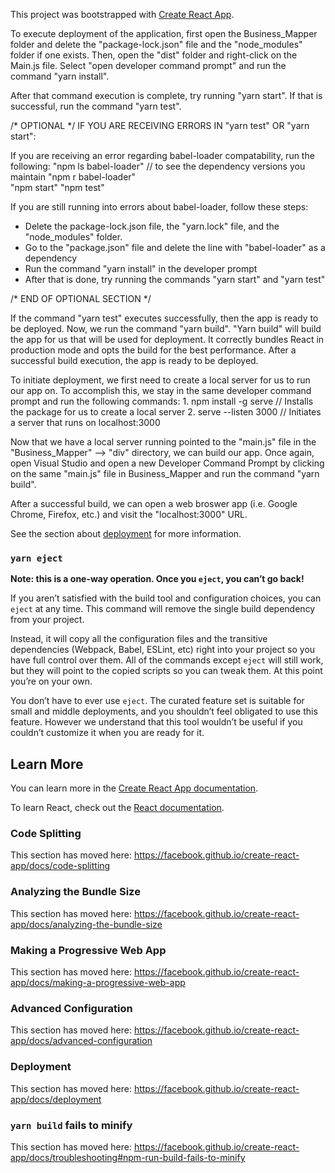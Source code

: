 This project was bootstrapped with [Create React App](https://github.com/facebook/create-react-app).

To execute deployment of the application, first open the Business_Mapper folder and delete the "package-lock.json" file and the "node_modules" folder if one exists. Then, open the "dist" folder and right-click on the Main.js file. Select "open developer command prompt" and run the command "yarn install". 

After that command execution is complete, try running "yarn start". If that is successful, run the command "yarn test".


/* OPTIONAL */     IF YOU ARE RECEIVING ERRORS IN "yarn test" OR "yarn start":

If you are receiving an error regarding babel-loader compatability, run the following:
  "npm ls babel-loader"   // to see the dependency versions you maintain
  "npm r babel-loader"    
  "npm start"
  "npm test"
  
  If you are still running into errors about babel-loader, follow these steps: 
  - Delete the package-lock.json file, the "yarn.lock" file, and the "node_modules" folder. 
  - Go to the "package.json" file and delete the line with "babel-loader" as a dependency
  - Run the command "yarn install" in the developer prompt
  - After that is done, try running the commands "yarn start" and "yarn test"
  
  /* END OF OPTIONAL SECTION */
  
  
  If the command "yarn test" executes successfully, then the app is ready to be deployed. Now, we run the command "yarn build".
  "Yarn build" will build the app for us that will be used for deployment. It correctly bundles React in production mode and opts 
  the build for the best performance. After a successful build execution, the app is ready to be deployed.
  
  
  To initiate deployment, we first need to create a local server for us to run our app on. To accomplish this, we stay in the 
  same developer command prompt and run the following commands:
    1. npm install -g serve     // Installs the package for us to create a local server
    2. serve --listen 3000      // Initiates a server that runs on localhost:3000
    
  
  Now that we have a local server running pointed to the "main.js" file in the "Business_Mapper" --> "div" directory, we can build our 
  app. Once again, open Visual Studio and open a new Developer Command Prompt by clicking on the same "main.js" file in Business_Mapper
  and run the command "yarn build". 
  
  After a successful build, we can open a web broswer app (i.e. Google Chrome, Firefox, etc.) and visit the "localhost:3000" URL. 

See the section about [deployment](https://facebook.github.io/create-react-app/docs/deployment) for more information.


### `yarn eject`

**Note: this is a one-way operation. Once you `eject`, you can’t go back!**

If you aren’t satisfied with the build tool and configuration choices, you can `eject` at any time. This command will remove the single build dependency from your project.

Instead, it will copy all the configuration files and the transitive dependencies (Webpack, Babel, ESLint, etc) right into your project so you have full control over them. All of the commands except `eject` will still work, but they will point to the copied scripts so you can tweak them. At this point you’re on your own.

You don’t have to ever use `eject`. The curated feature set is suitable for small and middle deployments, and you shouldn’t feel obligated to use this feature. However we understand that this tool wouldn’t be useful if you couldn’t customize it when you are ready for it.

## Learn More

You can learn more in the [Create React App documentation](https://facebook.github.io/create-react-app/docs/getting-started).

To learn React, check out the [React documentation](https://reactjs.org/).

### Code Splitting

This section has moved here: https://facebook.github.io/create-react-app/docs/code-splitting

### Analyzing the Bundle Size

This section has moved here: https://facebook.github.io/create-react-app/docs/analyzing-the-bundle-size

### Making a Progressive Web App

This section has moved here: https://facebook.github.io/create-react-app/docs/making-a-progressive-web-app

### Advanced Configuration

This section has moved here: https://facebook.github.io/create-react-app/docs/advanced-configuration

### Deployment

This section has moved here: https://facebook.github.io/create-react-app/docs/deployment

### `yarn build` fails to minify

This section has moved here: https://facebook.github.io/create-react-app/docs/troubleshooting#npm-run-build-fails-to-minify
